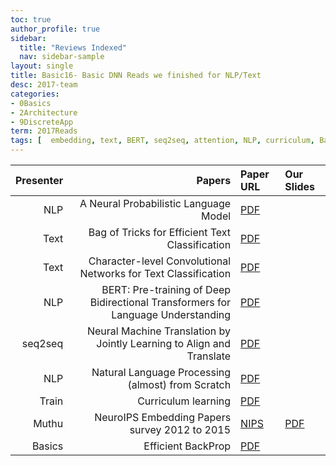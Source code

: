 ```yaml
---
toc: true
author_profile: true
sidebar:
  title: "Reviews Indexed"
  nav: sidebar-sample
layout: single
title: Basic16- Basic DNN Reads we finished for NLP/Text 
desc: 2017-team
categories:
- 0Basics
- 2Architecture
- 9DiscreteApp
term: 2017Reads
tags: [  embedding, text, BERT, seq2seq, attention, NLP, curriculum, BackProp, relational ]
---
```



| Presenter | Papers | Paper URL| Our Slides |
| -----: | -------------------------------------: | :----- | :----- |
| NLP | A Neural Probabilistic Language Model | [PDF](http://www.jmlr.org/papers/volume3/bengio03a/bengio03a.pdf)  | | 
| Text | Bag of Tricks for Efficient Text Classification | [PDF](https://arxiv.org/abs/1607.01759) |  |
| Text | Character-level Convolutional Networks for Text Classification | [PDF](https://papers.nips.cc/paper/5782-character-level-convolutional-networks-for-text-classification.pdf) | |
| NLP | BERT: Pre-training of Deep Bidirectional Transformers for Language Understanding  | [PDF](https://arxiv.org/abs/1810.04805) |  |
| seq2seq | Neural Machine Translation by Jointly Learning to Align and Translate | [PDF](https://arxiv.org/abs/1409.0473) |  |
| NLP | Natural Language Processing (almost) from Scratch | [PDF](https://arxiv.org/abs/1103.0398) |  |
| Train | Curriculum learning | [PDF](https://dl.acm.org/citation.cfm?id=1553380)  | 
| Muthu | NeuroIPS Embedding Papers survey 2012 to 2015| [NIPS](https://papers.nips.cc/) | [PDF]({{site.baseurl}}/MoreTalksTeam/Un17/Muthu-NIPSEmbedding12to15.pdf) |
| Basics  | Efficient BackProp | [PDF](https://cseweb.ucsd.edu/classes/wi08/cse253/Handouts/lecun-98b.pdf) | |   
